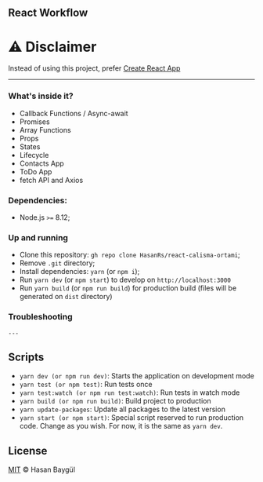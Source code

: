 ## React Workflow

# ⚠️  Disclaimer

Instead of using this project, prefer  [Create React App](https://create-react-app.dev/)

----------

### What's inside it?

-   Callback Functions / Async-await
-   Promises
-   Array Functions
-   Props
-   States
-   Lifecycle
-   Contacts App 
-   ToDo App
-   fetch API and Axios


### Dependencies:

-   Node.js  `>=`  8.12;

### Up and running

-   Clone this repository:  `gh repo clone HasanRs/react-calisma-ortami`;
-   Remove  `.git`  directory;
-   Install dependencies:  `yarn`  (or  `npm i`);
-   Run  `yarn dev`  (or  `npm start`) to develop on  `http://localhost:3000`
-   Run  `yarn build`  (or  `npm run build`) for production build (files will be generated on  `dist`  directory)

### Troubleshooting
    ---

## Scripts

-   `yarn dev (or npm run dev)`: Starts the application on development mode
-   `yarn test (or npm test)`: Run tests once
-   `yarn test:watch (or npm run test:watch)`: Run tests in watch mode
-   `yarn build (or npm run build)`: Build project to production
-   `yarn update-packages`: Update all packages to the latest version
-   `yarn start (or npm start)`: Special script reserved to run production code. Change as you wish. For now, it is the same as  `yarn dev`.

## License

[MIT]()  © Hasan Baygül
